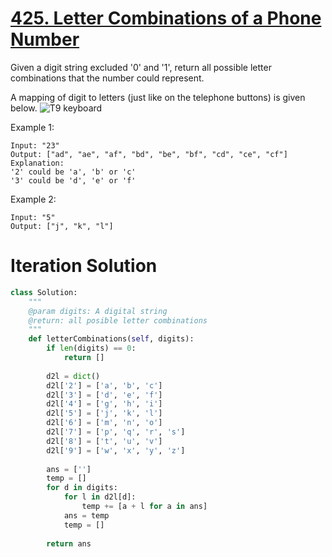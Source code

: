 # [425. Letter Combinations of a Phone Number](https://www.lintcode.com/problem/letter-combinations-of-a-phone-number/description)

Given a digit string excluded '0' and '1', return all possible letter combinations that the number could represent.

A mapping of digit to letters (just like on the telephone buttons) is given below.
![T9 keyboard](https://cf.ydcdn.net/latest/images/computer/T9.GIF "T9 keyboard")

Example 1:
```
Input: "23"
Output: ["ad", "ae", "af", "bd", "be", "bf", "cd", "ce", "cf"]
Explanation: 
'2' could be 'a', 'b' or 'c'
'3' could be 'd', 'e' or 'f'
```
Example 2:
```
Input: "5"
Output: ["j", "k", "l"]
```

# Iteration Solution
```python
class Solution:
    """
    @param digits: A digital string
    @return: all posible letter combinations
    """
    def letterCombinations(self, digits):
        if len(digits) == 0:
            return []
            
        d2l = dict()
        d2l['2'] = ['a', 'b', 'c']
        d2l['3'] = ['d', 'e', 'f']
        d2l['4'] = ['g', 'h', 'i']
        d2l['5'] = ['j', 'k', 'l']
        d2l['6'] = ['m', 'n', 'o']
        d2l['7'] = ['p', 'q', 'r', 's']
        d2l['8'] = ['t', 'u', 'v']
        d2l['9'] = ['w', 'x', 'y', 'z']
        
        ans = ['']
        temp = []
        for d in digits:
            for l in d2l[d]:
                temp += [a + l for a in ans]
            ans = temp
            temp = []
            
        return ans
```